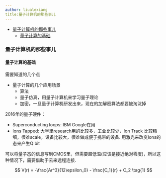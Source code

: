 ```yaml
---
author: liualexiang
title:量子计算机的那些事儿
---
```

- [量子计算机的那些事儿](#量子计算机的那些事儿)
  - [量子计算的基础](#量子计算的基础)
### 量子计算机的那些事儿
#### 量子计算的基础

需要知道的几个点
* 量子计算的几个应用场景
  * 算法
  * 量子仿真，用量子计算机来学习量子理论
  * 加密，一旦量子计算机研发出来，现在的加解密算法都要被淘汰掉

2016年的量子硬件：
* Superconducting loops: IBM Google在用
* Ions Tapped: 大学里research用的比较多，工业比较少，Ion Track 比较精细，很难scale，设备比较大，很难做成便于携带的设备. 用激光来改变Ions的态来产生Q bit

可以将量子态的信息写到CMOS里，但需要超低温(应该是接近绝对零度)，所以这种情况下，需要借助于云来远程连接.


$$
V(r)  = -\frac{Ar^3}{12\epsilon_0} - \frac{C_1}{r} + C_2 \tag{1}
$$